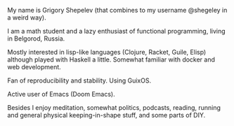 My name is Grigory Shepelev (that combines to my username @shegeley in a weird way). 

I am a math student and a lazy enthusiast of functional programming, living in Belgorod, Russia. 

Mostly interested in lisp-like languages (Clojure, Racket, Guile, Elisp) although played with Haskell a little. Somewhat familiar with docker and web development. 

Fan of reproducibility and stability. Using GuixOS.

Active user of Emacs (Doom Emacs). 

Besides I enjoy meditation, somewhat politics, podcasts, reading, running and general physical keeping-in-shape stuff, and some parts of DIY.
